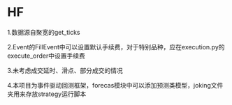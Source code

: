 # HF
 1.数据源自聚宽的get_ticks
 
 2.Event的FillEvent中可以设置默认手续费，对于特别品种，应在execution.py的execute_order中设置手续费
 
 3.未考虑成交延时、滑点、部分成交的情况
 
 4.本项目为事件驱动回测框架，forecas模块中可以添加预测类模型，joking文件夹用来存放strategy运行脚本
